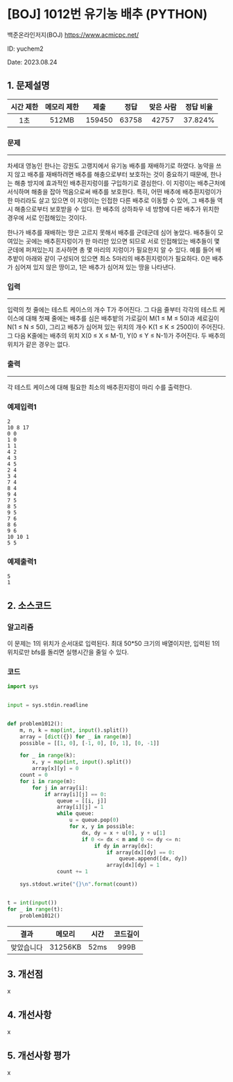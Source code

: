 # [BOJ] 1012번 유기농 배추 (PYTHON)
백준온라인저지(BOJ) https://www.acmicpc.net/

ID: yuchem2

Date: 2023.08.24
## 1. 문제설명
| 시간 제한 | 메모리 제한 | 제출  | 정답 | 맞은 사람 | 정답 비율 |
| :---: | :---: | :---: | :---: | :---: | :---: |
|  1초  |   512MB  | 159450 | 63758 | 42757 | 37.824% |

### 문제
---
차세대 영농인 한나는 강원도 고랭지에서 유기농 배추를 재배하기로 하였다. 농약을 쓰지 않고 배추를 재배하려면 배추를 해충으로부터 보호하는 것이 중요하기 때문에, 한나는 해충 방지에 효과적인 배추흰지렁이를 구입하기로 결심한다. 이 지렁이는 배추근처에 서식하며 해충을 잡아 먹음으로써 배추를 보호한다. 특히, 어떤 배추에 배추흰지렁이가 한 마리라도 살고 있으면 이 지렁이는 인접한 다른 배추로 이동할 수 있어, 그 배추들 역시 해충으로부터 보호받을 수 있다. 한 배추의 상하좌우 네 방향에 다른 배추가 위치한 경우에 서로 인접해있는 것이다.

한나가 배추를 재배하는 땅은 고르지 못해서 배추를 군데군데 심어 놓았다. 배추들이 모여있는 곳에는 배추흰지렁이가 한 마리만 있으면 되므로 서로 인접해있는 배추들이 몇 군데에 퍼져있는지 조사하면 총 몇 마리의 지렁이가 필요한지 알 수 있다. 예를 들어 배추밭이 아래와 같이 구성되어 있으면 최소 5마리의 배추흰지렁이가 필요하다. 0은 배추가 심어져 있지 않은 땅이고, 1은 배추가 심어져 있는 땅을 나타낸다.

### 입력
---
입력의 첫 줄에는 테스트 케이스의 개수 T가 주어진다. 그 다음 줄부터 각각의 테스트 케이스에 대해 첫째 줄에는 배추를 심은 배추밭의 가로길이 M(1 ≤ M ≤ 50)과 세로길이 N(1 ≤ N ≤ 50), 그리고 배추가 심어져 있는 위치의 개수 K(1 ≤ K ≤ 2500)이 주어진다. 그 다음 K줄에는 배추의 위치 X(0 ≤ X ≤ M-1), Y(0 ≤ Y ≤ N-1)가 주어진다. 두 배추의 위치가 같은 경우는 없다.

### 출력
---
각 테스트 케이스에 대해 필요한 최소의 배추흰지렁이 마리 수를 출력한다.
### 예제입력1
```
2
10 8 17
0 0
1 0
1 1
4 2
4 3
4 5
2 4
3 4
7 4
8 4
9 4
7 5
8 5
9 5
7 6
8 6
9 6
10 10 1
5 5
```
### 예제출력1
```
5
1
```
## 2. 소스코드

### 알고리즘
이 문제는 1의 위치가 순서대로 입력된다. 최대 50*50 크기의 배열이지만, 입력된 1의 위치로만 bfs를 돌리면 실행시간을 줄일 수 있다. 
### 코드
```Python
import sys


input = sys.stdin.readline


def problem1012():
    m, n, k = map(int, input().split())
    array = [dict({}) for _ in range(m)]
    possible = [[1, 0], [-1, 0], [0, 1], [0, -1]]

    for _ in range(k):
        x, y = map(int, input().split())
        array[x][y] = 0
    count = 0
    for i in range(m):
        for j in array[i]:
            if array[i][j] == 0:
                queue = [[i, j]]
                array[i][j] = 1
                while queue:
                    u = queue.pop(0)
                    for x, y in possible:
                        dx, dy = x + u[0], y + u[1]
                        if 0 <= dx < m and 0 <= dy <= n:
                            if dy in array[dx]:
                                if array[dx][dy] == 0:
                                    queue.append([dx, dy])
                                array[dx][dy] = 1
                count += 1

    sys.stdout.write("{}\n".format(count))


t = int(input())
for _ in range(t):
    problem1012()

```
| 결과 | 메모리 | 시간 | 코드길이 |
|:---:|:-----: | :---: | :----: |
| 맞았습니다 | 31256KB | 52ms | 999B |

## 3. 개선점
x
## 4. 개선사항
x

## 5. 개선사항 평가
x
